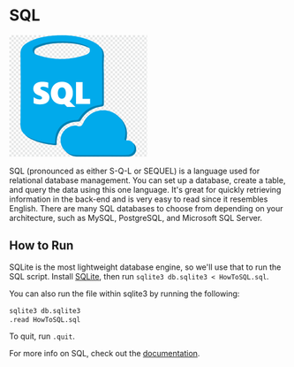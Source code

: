 # SQL

![SQL Logo](img-sql.png)

SQL (pronounced as either S-Q-L or SEQUEL) is a language used for relational database management. You can set up a database, create a table, and query the data using this one language. It's great for quickly retrieving information in the back-end and is very easy to read since it resembles English. There are many SQL databases to choose from depending on your architecture, such as MySQL, PostgreSQL, and Microsoft SQL Server.

## How to Run

SQLite is the most lightweight database engine, so we'll use that to run the SQL script. Install [SQLite](https://www.sqlite.org/download.html), then run `sqlite3 db.sqlite3 < HowToSQL.sql`.

You can also run the file within sqlite3 by running the following:

```
sqlite3 db.sqlite3
.read HowToSQL.sql
```

To quit, run `.quit`.

For more info on SQL, check out the [documentation](https://www.sqlite.org/docs.html).
